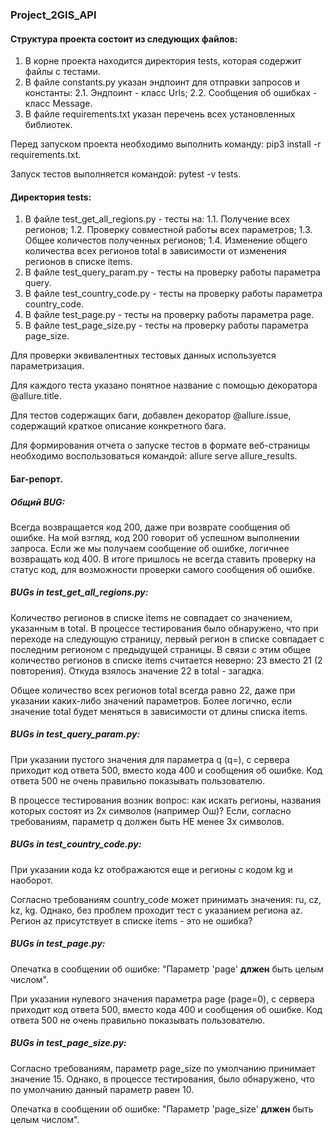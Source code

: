 ### Project_2GIS_API

#### Структура проекта состоит из следующих файлов:

1. В корне проекта находится директория tests, которая содержит файлы с тестами.
2. В файле constants.py указан эндпоинт для отправки запросов и константы:
   2.1. Эндпоинт - класс Urls;
   2.2. Сообщения об ошибках - класс Message.
3. В файле requirements.txt указан перечень всех установленных библиотек.

Перед запуском проекта необходимо выполнить команду: pip3 install -r requirements.txt.

Запуск тестов выполняется командой: pytest -v tests.

#### Директория tests:

1. В файле test_get_all_regions.py - тесты на:
   1.1. Получение всех регионов;
   1.2. Проверку совместной работы всех параметров;
   1.3. Общее количестов полученных регионов;
   1.4. Изменение общего количества всех регионов total в зависимости от изменения регионов в списке items.
2. В файле test_query_param.py - тесты на проверку работы параметра query.
3. В файле test_country_code.py - тесты на проверку работы параметра country_code.
4. В файле test_page.py - тесты на проверку работы параметра page.
5. В файле test_page_size.py - тесты на проверку работы параметра page_size.

Для проверки эквивалентных тестовых данных используется параметризация.

Для каждого теста указано понятное название с помощью декоратора @allure.title.

Для тестов содержащих баги, добавлен декоратор @allure.issue, содержащий краткое описание конкретного бага.

Для формирования отчета о запуске тестов в формате веб-страницы необходимо воспользоваться командой: allure serve
allure_results.

#### Баг-репорт.

##### Общий BUG:

Всегда возвращается код 200, даже при возврате сообщения об ошибке.
На мой взгляд, код 200 говорит об успешном выполнении запроса.
Если же мы получаем сообщение об ошибке, логичнее возвращать код 400.
В итоге пришлось не всегда ставить проверку на статус код, для возможности проверки самого сообщения об ошибке.

##### BUGs in test_get_all_regions.py:

Количество регионов в списке items не совпадает со значением, указанным в total.
В процессе тестирования было обнаружено, что при переходе на следующую страницу, первый регион в списке совпадает с
последним регионом с предыдущей страницы.
В связи с этим общее количество регионов в списке items считается неверно: 23 вместо 21 (2 повторения).
Откуда взялось значение 22 в total - загадка.

Общее количество всех регионов total всегда равно 22, даже при указании каких-либо значений параметров.
Более логично, если значение total будет меняться в зависимости от длины списка items.

##### BUGs in test_query_param.py:

При указании пустого значения для параметра q (q=), с сервера приходит код ответа 500, вместо кода 400 и сообщения об
ошибке.
Код ответа 500 не очень правильно показывать пользователю.

В процессе тестирования возник вопрос: как искать регионы, названия которых состоят из 2х символов (например Ош)? Если,
согласно требованиям, параметр q должен быть НЕ менее 3х символов.

##### BUGs in test_country_code.py:

При указании кода kz отображаются еще и регионы с кодом kg и наоборот.

Согласно требованиям country_code может принимать значения: ru, cz, kz, kg. Однако, без проблем проходит тест с
указанием региона az. Регион az присутствует в списке items - это не ошибка?

##### BUGs in test_page.py:

Опечатка в сообщении об ошибке: "Параметр 'page' **длжен** быть целым числом".

При указании нулевого значения параметра page (page=0), с сервера приходит код ответа 500, вместо кода 400 и сообщения
об ошибке.
Код ответа 500 не очень правильно показывать пользователю.

##### BUGs in test_page_size.py:

Согласно требованиям, параметр page_size по умолчанию принимает значение 15. Однако, в процессе тестирования, было
обнаружено, что по умолчанию данный параметр равен 10.

Опечатка в сообщении об ошибке: "Параметр 'page_size' **длжен** быть целым числом".


